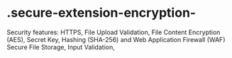# .secure-extension-encryption-
Security features: HTTPS, File Upload Validation, File Content Encryption (AES), Secret Key, Hashing (SHA-256) and Web Application Firewall (WAF) Secure File Storage,  Input Validation,

